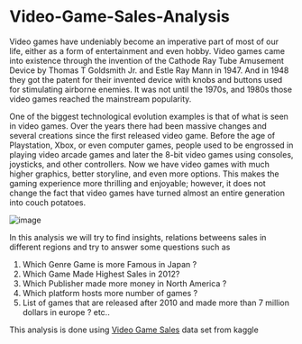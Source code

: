 # Video-Game-Sales-Analysis

Video games have undeniably become an imperative part of most of our life, either as a form of entertainment and even hobby. Video games came into existence through the invention of the Cathode Ray Tube Amusement Device by Thomas T Goldsmith Jr. and Estle Ray Mann in 1947. And in 1948 they got the patent for their invented device with knobs and buttons used for stimulating airborne enemies. It was not until the 1970s, and 1980s those video games reached the mainstream popularity.

One of the biggest technological evolution examples is that of what is seen in video games. Over the years there had been massive changes and several creations since the first released video game. Before the age of Playstation, Xbox, or even computer games, people used to be engrossed in playing video arcade games and later the 8-bit video games using consoles, joysticks, and other controllers. Now we have video games with much higher graphics, better storyline, and even more options. This makes the gaming experience more thrilling and enjoyable; however, it does not change the fact that video games have turned almost an entire generation into couch potatoes.

![image](https://user-images.githubusercontent.com/80630137/125896709-7fe0abb5-abab-410a-8a24-fa1851f0d14f.png)

In this analysis we will try to find insights, relations betweens sales in different regions and try to answer some questions such as 

1. Which Genre Game is more Famous in Japan ?
2. Which Game Made Highest Sales in 2012?
3. Which Publisher made more money in North America ?
4. Which platform hosts more number of games ?
5. List of games that are released after 2010 and made more than 7 million dollars in europe ? etc..

This analysis is done using [Video Game Sales](https://www.kaggle.com/gregorut/videogamesales) data set from kaggle
